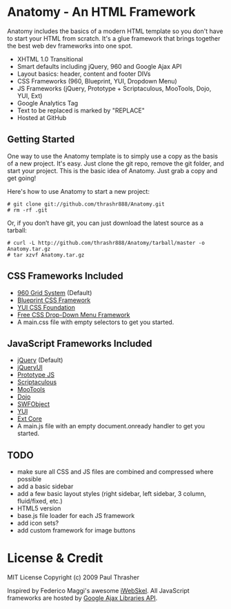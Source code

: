 # Anatomy - An HTML Framework

Anatomy includes the basics of a modern HTML template so you don't have to start your HTML from scratch. It's a glue framework that brings together the best web dev frameworks into one spot.

  - XHTML 1.0 Transitional
  - Smart defaults including jQuery, 960 and Google Ajax API
  - Layout basics: header, content and footer DIVs
  - CSS Frameworks (960, Blueprint, YUI, Dropdown Menu)
  - JS Frameworks (jQuery, Prototype + Scriptaculous, MooTools, Dojo, YUI, Ext)
  - Google Analytics Tag
  - Text to be replaced is marked by "REPLACE"
  - Hosted at GitHub

## Getting Started

One way to use the Anatomy template is to simply use a copy as the basis of a new project. It's easy. Just clone the git repo, remove the git folder, and start your project. This is the basic idea of Anatomy. Just grab a copy and get going!

Here's how to use Anatomy to start a new project:

    # git clone git://github.com/thrashr888/Anatomy.git
    # rm -rf .git

Or, if you don’t have git, you can just download the latest source as a tarball:

    # curl -L http://github.com/thrashr888/Anatomy/tarball/master -o Anatomy.tar.gz
    # tar xzvf Anatomy.tar.gz

## CSS Frameworks Included

- [960 Grid System](http://960.gs) (Default)
- [Blueprint CSS Framework](http://blueprintcss.org)
- [YUI CSS Foundation](http://developer.yahoo.com/yui/base/)
- [Free CSS Drop-Down Menu Framework](http://www.lwis.net/free-css-drop-down-menu)
- A main.css file with empty selectors to get you started.

## JavaScript Frameworks Included

- [jQuery](http://jquery.com/) (Default)
- [jQueryUI](http://jqueryui.com/)
- [Prototype JS](http://prototypejs.org/)
- [Scriptaculous](http://script.aculo.us/)
- [MooTools](http://mootools.net/)
- [Dojo](http://www.dojotoolkit.org/)
- [SWFObject](http://code.google.com/p/swfobject/)
- [YUI](http://developer.yahoo.com/yui/)
- [Ext Core](http://www.extjs.com/products/extcore/)
- A main.js file with an empty document.onready handler to get you started.

## TODO

- make sure all CSS and JS files are combined and compressed where possible
- add a basic sidebar
- add a few basic layout styles (right sidebar, left sidebar, 3 column, fluid/fixed, etc.)
- HTML5 version
- base.js file loader for each JS framework
- add icon sets?
- add custom framework for image buttons

# License & Credit

MIT License
Copyright (c) 2009 Paul Thrasher

Inspired by Federico Maggi's awesome [iWebSkel](http://iwebskel.com/). All JavaScript frameworks are hosted by [Google Ajax Libraries API](http://code.google.com/apis/ajaxlibs/).